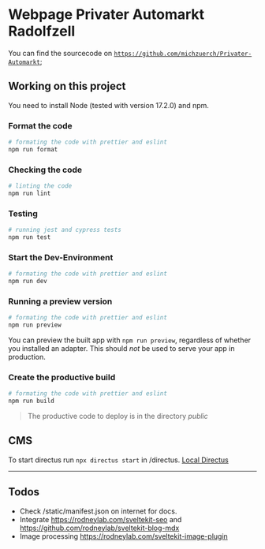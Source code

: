 # Webpage Privater Automarkt Radolfzell

You can find the sourcecode on [`https://github.com/michzuerch/Privater-Automarkt`](https://github.com/michzuerch/Privater-Automarkt);

## Working on this project

You need to install Node (tested with version 17.2.0) and npm.

### Format the code

```bash
# formating the code with prettier and eslint
npm run format
```

### Checking the code

```bash
# linting the code
npm run lint
```

### Testing

```bash
# running jest and cypress tests
npm run test
```

### Start the Dev-Environment

```bash
# formating the code with prettier and eslint
npm run dev

```

### Running a preview version

```bash
# formating the code with prettier and eslint
npm run preview
```

You can preview the built app with `npm run preview`, regardless of whether you installed an adapter. This should _not_ be used to serve your app in production.

### Create the productive build

```bash
# formating the code with prettier and eslint
npm run build
```

> The productive code to deploy is in the directory _public_

## CMS

To start directus run `npx directus start` in /directus. [Local Directus](http://localhost:8055)

---

## Todos

- Check /static/manifest.json on internet for docs.
- Integrate <https://rodneylab.com/sveltekit-seo> and <https://github.com/rodneylab/sveltekit-blog-mdx>
- Image processing <https://rodneylab.com/sveltekit-image-plugin>

